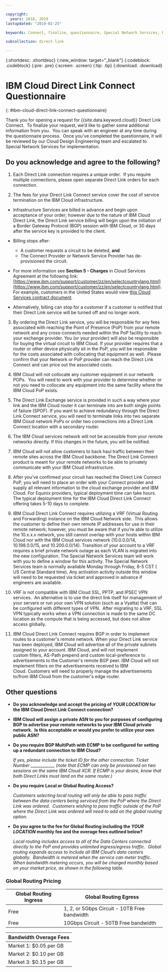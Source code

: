 ```yaml
---

copyright:
  years: 2018, 2019
lastupdated: "2019-02-25"

keywords: Connect, finalize, questionnaire, Special Network Services, billing, fees, VRF, BGP, ticket, ASN

subcollection: direct-link

---
```


{:shortdesc: .shortdesc}
{:new_window: target="_blank"}
{:codeblock: .codeblock}
{:pre: .pre}
{:screen: .screen}
{:tip: .tip}
{:download: .download}

# IBM Cloud Direct Link Connect Questionnaire
{: #ibm-cloud-direct-link-connect-questionnaire}

Thank you for opening a request for {{site.data.keyword.cloud}} Direct Link Connect.  To finalize your request, we’d like to gather some additional information from you.  You can speak with an engineer at any time during the questionnaire process.  Once you've completed the questionnaire, it will be reviewed by our Cloud Design Engineering team and escalated to Special Network Services for implementation.

## Do you acknowledge and agree to the following?

1. Each Direct Link connection requires a unique order.  If you require multiple connections, please open separate Direct Link orders for each connection.

2. The fees for your Direct Link Connect service cover the cost of service termination on the IBM Cloud infrastructure.

 * Infrastructure Services are billed in advance and begin upon acceptance of your order; however due to the nature of IBM Cloud Direct Link, the Direct Link service billing will begin upon the initiation of a Border Gateway Protocol (BGP) session with IBM Cloud, or 30 days after the service key is provided to the client.

 * Billing stops after:
   * A customer requests a circuit to be deleted, **and**
   * The Connect Provider or Network Service Provider has de-provisioned the circuit.
  * For more information see **Section 5 - Charges** in Cloud Services Agreement at the following link: [https://www.ibm.com/support/customer/zz/en/selectcountrylang.html](https://www.ibm.com/support/customer/zz/en/selectcountrylang.html). For example, customers in the United States would view [this Cloud Services contract document](https://www.ibm.com/support/customer/csol/contractexplorer/cloud/csa/us-en).
  * Alternatively, billing can stop for a customer if a customer is notified that their Direct Link service will be turned off and no longer work.

3. By ordering the Direct Link service, you will be responsible for any fees associated with reaching the Point of Presence (PoP) from your remote network and any cross-connects needed within the PoP facility to reach your exchange provider. You (or your provider) will also be responsible for buying the virtual circuit to IBM Cloud. If your provider requires that a router or other device physically sit in the PoP, you will be responsible for the costs associated with collocating that equipment as well.  Please confirm that your Network or PoP provider can reach the Direct Link Connect and can price out the associated costs.

4. IBM Cloud will not collocate any customer equipment in our network POPs.  You will need to work with your provider to determine whether or not you need to collocate any equipment into the same facility where the IBM Cloud PoP exists.

5. The Direct Link Exchange service is provided in such a way where your link and the IBM Cloud router it can terminate into are both single points of failure (SPOF). If you want to achieve redundancy through the Direct Link Connect service, you will need to terminate links into two separate IBM Cloud network PoPs or order two connections into a Direct Link Connect location with a secondary router.

6. The IBM Cloud services network will not be accessible from your remote networks directly. If this changes in the future, you will be notified.

7. IBM Cloud will not allow customers to back haul traffic between their remote sites across the IBM Cloud backbone. The Direct Link Connect product is meant for your remote networks to be able to privately communicate with your IBM Cloud infrastructure.

8. After you’ve confirmed your circuit has reached the Direct Link Connect PoP, you will need to place an order with your Connect provider and supply all relevant information to the cloud exchange provider and IBM Cloud. For Equinix providers, typical deployment time can take hours. The typical deployment time for the IBM Cloud Direct Link Connect offering takes 5-10 days to complete.

9. IBM Cloud Direct Link Connect requires utilizing a VRF (Virtual Routing and Forwarding) instance on the IBM Cloud Network side.  This allows the customer to define their own remote IP addresses for use in their remote network; however, you must be aware that if you’re able to utilize the 10.x.x.x network, you still cannot overlap with your hosts within IBM Cloud nor with the IBM Cloud services network (10.0.0.0/14, 10.198.0.0/15, and 10.200.0.0/14). Transition of your account to a VRF requires a brief private network outage as each VLAN is migrated into the new configuration. The Special Network Services team will work with you to define a window for this activity. The Special Network Services team is normally available Monday through Friday, 8-5 CST ( US Central Standard time). Any activation activity outside this window will need to be requested via ticket and approved in advance if engineers are available.

10. VRF is not compatible with IBM Cloud SSL, PPTP, and IPSEC VPN services.  An alternative is to use the direct link itself for management of your servers or run your own VPN solution (such as a Vyatta) that can be configured with different types of VPN.  After migrating to a VRF, SSL VPN typically works when a VPN connection is made to the same DC location as the compute that is being accessed, but does not allow access globally.

11. IBM Cloud Direct Link Connect requires BGP in order to implement routes to a customer's remote network. When your Direct Link service has been deployed, IBM Cloud will advertise all of the private subnets assigned to your account. IBM Cloud, and will not implement custom filters, AS-Path prepend and custom local-preference to advertisements to the Customer's remote BGP peer. IBM Cloud will not implement filters on the advertisements received to IBM Cloud. Customers will need to properly manage the advertisements to/from IBM Cloud from the customer's edge router. 

## Other questions

* **Do you acknowledge and accept the pricing of _YOUR LOCATION_ for the IBM Cloud Direct Link Connect connection?**

* **IBM Cloud will assign a private ASN to you for purposes of configuring BGP to advertise your remote networks to your IBM Cloud private network.  Is this acceptable or would you prefer to utilize your own public ASN?**

* **Do you require BGP MultiPath with ECMP to be configured for setting up a redundant connection to IBM Cloud?** 

    _If yes, please include the ticket ID for the other connection. Ticket Number ____________  (note that ECMP can only be provisioned on two sessions on the same IBM Cloud XCR.  If ECMP is your desire, know that both Direct Links must land on the same router.)_

* **Do you require Local or Global Routing Access?**

    _Customers selecting local routing will only be able to pass traffic between the data centers being serviced from the PoP where the Direct Link was ordered.  Customers wishing to pass traffic outside of the PoP where the Direct Link was ordered will need to add on the global routing option._

* **Do you agree to the fee for Global Routing including the _YOUR LOCATION_ monthly fee and the overage fees outlined below?**

    _Local routing includes access to all of the Data Centers connected directly to the PoP and provides unlimited ingress/egress traffic.  Global routing expands access to include all IBM Cloud’s data centers globally.  Bandwidth is metered when the service can meter traffic. When bandwidth metering occurs, you will be charged monthly based on your market price, as shown in the following table._


### Global Routing Pricing

| Global Routing Ingress | Global Routing Egress |
|---|---|
| Free | 1, 2, or 5Gbps Circuit - 10TB Free bandwidth |
| Free | 10Gbps Circuit - 50TB Free bandwidth |


| Bandwidth Overage Fees |
|---|
| Market 1: $0.05 per GB |
| Market 2: $0.10 per GB |
| Market 3: $0.15 per GB |
